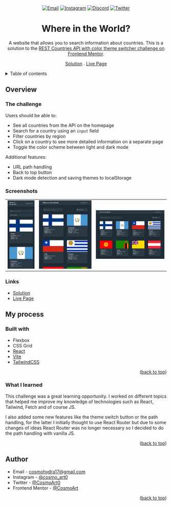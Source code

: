 <div id="top"></div>

<div align="center">
<a href="mailto:cosmohydra17@gmail.com"><img src="https://img.shields.io/badge/Gmail-D14836?style=for-the-badge&logo=gmail&logoColor=white" alt="Email"></img></a>
<a href="https://www.instagram.com/cosmo_art0/"><img src="https://img.shields.io/badge/Instagram-E4405F?style=for-the-badge&logo=instagram&logoColor=white" alt="Instagram" /></a>
<a href="https://www.discord.com/users/734087835472232559/"><img src="https://img.shields.io/badge/Discord-7289DA?style=for-the-badge&logo=discord&logoColor=white" alt="Discord" /></a>
<a href="https://twitter.com/CosmoArt0"><img src="https://img.shields.io/badge/Twitter-1DA1F2?style=for-the-badge&logo=twitter&logoColor=white" alt="Twitter" /></a>

# Where in the World?

A website that allows you to search information about countries. This is a solution to the [REST Countries API with color theme switcher challenge on Frontend Mentor](https://www.frontendmentor.io/challenges/rest-countries-api-with-color-theme-switcher-5cacc469fec04111f7b848ca).

[Solution][solution-url] . [Live Page][live-page]

</div>

<details>
<summary>Table of contents</summary>

-   [Overview](#overview)
    -   [The challenge](#the-challenge)
    -   [Screenshots](#screenshots)
    -   [Links](#links)
-   [My process](#my-process)
    -   [Built with](#built-with)
    -   [What I learned](#what-i-learned)
-   [Author](#author)

</details>

## Overview

### The challenge

Users should be able to:

-   See all countries from the API on the homepage
-   Search for a country using an `input` field
-   Filter countries by region
-   Click on a country to see more detailed information on a separate page
-   Toggle the color scheme between light and dark mode

Additional features:

-   URL path handling
-   Back to top button
-   Dark mode detection and saving themes to localStorage

### Screenshots

<table>
        <tr>
		    <td>
                <img src="./screenshots/mobile.webp"
                    alt="Mobile solution" width="100%" title="Mobile solution"  />
            </td>
			            <td>
                <img src="./screenshots/tablet.webp"
                    alt="Tablet solution" width="100%" title="Tablet solution"/>
            </td>
            <td>
                <img src="./screenshots/desktop.webp"
                    alt="Desktop solution" width="100%" title="Desktop solution"/>
            </td>
        </tr>
</table>

### Links

-   [Solution][solution-url]
-   [Live Page][live-page]

## My process

### Built with

-   Flexbox
-   CSS Grid
-   [React](https://reactjs.org/)
-   [Vite](https://vitejs.dev)
-   [TailwindCSS](https://tailwindcss.com)

<p align="right">(<a href="#top">back to top</a>)</p>

### What I learned

This challenge was a great learning opportunity. I worked on different topics that helped me improve my knowledge of technologies such as React, Tailwind, Fetch and of course JS.

I also added some new features like the theme switch button or the path handling, for the latter I initially thought to use React Router but due to some changes of ideas React Router was no longer necessary so I decided to do the path handling with vanilla JS.

<p align="right">(<a href="#top">back to top</a>)</p>

## Author

-   Email - [cosmohydra17@gmail.com](mailto:cosmohydra17@gmail.com)
-   Instagram - [@cosmo_art0](https://www.instagram.com/cosmo_art0/)
-   Twitter - [@CosmoArt0](https://twitter.com/cosmoart0)
-   Frontend Mentor - [@CosmoArt](https://www.frontendmentor.io/profile/cosmoart)

<p align="right">(<a href="#top">back to top</a>)</p>

[live-page]: https://where-world.vercel.app
[solution-url]: https://www.frontendmentor.io/solutions/where-in-the-world-solution-_B3wLmeKnR
